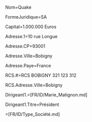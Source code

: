 Nom=Quake

FormeJuridique=SA

Capital=1.000.000 Euros

Adresse.1=10 rue Longue

Adresse.CP=93001

Adresse.Ville=Bobigny

Adresse.Paye=France
 
RCS.#=RCS BOBIGNY 321 123 312

RCS.Adresse.Ville=Bobigny

Dirigeant1.=[FR/ID/Marie_Matignon.md]

Dirigeant1.Titre=Président

=[FR/ID/Type_Société.md]